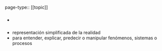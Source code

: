 page-type:: [[topic]]
- ### 
- representación simplificada de la realidad
- para entender, explicar, predecir o manipular fenómenos, sistemas o procesos


